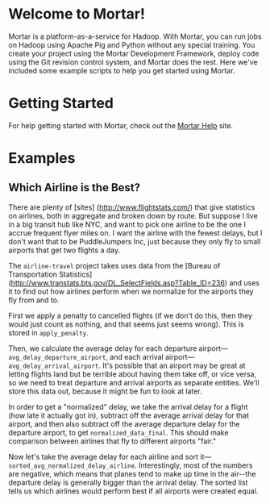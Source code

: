 # Welcome to Mortar!

Mortar is a platform-as-a-service for Hadoop.  With Mortar, you can run jobs on Hadoop using Apache Pig and Python without any special training.  You create your project using the Mortar Development Framework, deploy code using the Git revision control system, and Mortar does the rest.  Here we've included some example scripts to help you get started using Mortar.

# Getting Started

For help getting started with Mortar, check out the [Mortar Help](http://help.mortardata.com/) site.

# Examples

## Which Airline is the Best?
There are plenty of [sites] (http://www.flightstats.com/) that give statistics on airlines, both in aggregate and broken down by route.  But suppose I live in a big transit hub like NYC, and want to pick one airline to be the one I accrue frequent flyer miles on.  I want the airline with the fewest delays, but I don't want that to be PuddleJumpers Inc, just because they only fly to small airports that get two flights a day.

The `airline-travel` project takes uses data from the [Bureau of Transportation Statistics] (http://www.transtats.bts.gov/DL_SelectFields.asp?Table_ID=236) and uses it to find out how airlines perform when we normalize for the airports they fly from and to.

First we apply a penalty to cancelled flights (if we don't do this, then they would just count as nothing, and that seems just seems wrong).  This is stored in `apply_penalty`.

Then, we calculate the average delay for each departure airport&mdash;`avg_delay_departure_airport`, and each arrival airport&mdash;`avg_delay_arrival_airport`.  It's possible that an airport may be great at letting flights land but be terrible about having them take off, or vice versa, so we need to treat departure and arrival airports as separate entities.  We'll store this data out, because it might be fun to look at later.

In order to get a "normalized" delay, we take the arrival delay for a flight (how late it actually got in), subtract off the average arrival delay for that airport, and then also subtract off the average departure delay for the departure airport, to get `normalized_data_final`.  This should make comparison between airlines that fly to different airports "fair."

Now let's take the average delay for each airline and sort it&mdash;`sorted_avg_normalized_delay_airline`.  Interestingly, most of the numbers are negative, which means that planes tend to make up time in the air--the departure delay is generally bigger than the arrival delay.  The sorted list tells us which airlines would perform best if all airports were created equal.

